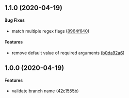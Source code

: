 <a name="1.1.0"></a>

## 1.1.0 (2020-04-19)

#### Bug Fixes

- match multiple regex flags ([8964f640](https://github.com/lekterable/branchlint-action/commit/8964f640))

#### Features

- remove default value of required arguments ([b0da92a6](https://github.com/lekterable/branchlint-action/commit/b0da92a6))

<a name="1.0.0"></a>

## 1.0.0 (2020-04-19)

#### Features

- validate branch name ([42c1555b](https://github.com/lekterable/branchlint-action/commit/42c1555b))
